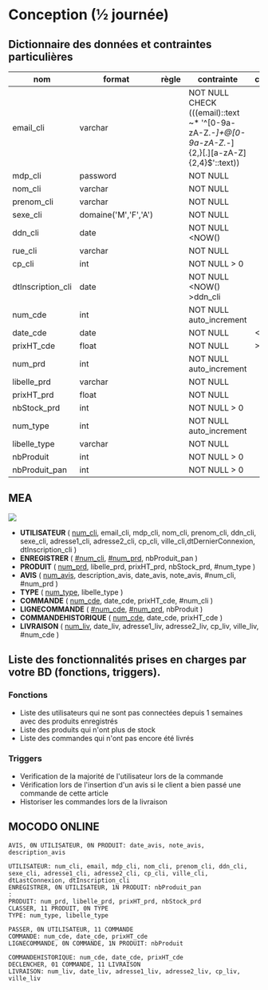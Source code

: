 # Conception (½ journée)

## Dictionnaire des données et contraintes particulières

| nom  | format  | règle  | contrainte  | catégorie  |
|------|---------|--------|-------------|------------|
| email_cli  |  varchar |   | NOT NULL CHECK (((email)::text ~* '^[0-9a-zA-Z._-]+@[0-9a-zA-Z._-]{2,}[.][a-zA-Z]{2,4}$'::text)) |   |
| mdp_cli  |  password |   |  NOT NULL |   |
| nom_cli  |  varchar |   |  NOT NULL |   |
| prenom_cli  |  varchar |   | NOT NULL  |   |
| sexe_cli  |  domaine('M','F','A') |   |  NOT NULL |   |
| ddn_cli  |  date |   | NOT NULL <NOW()  |   |
| rue_cli  |  varchar |   |  NOT NULL |   |
| cp_cli  |  int |   | NOT NULL > 0  |   |
| dtInscription_cli  |  date |   | NOT NULL <NOW() >ddn_cli |   |
| num_cde  |  int |   | NOT NULL auto_increment |   |
| date_cde  |  date |   | NOT NULL  |  <NOW() |
| prixHT_cde |  float |   |  NOT NULL |  >0 |
| num_prd  |  int |   | NOT NULL auto_increment |   |
| libelle_prd  |  varchar |   | NOT NULL  |   |
| prixHT_prd  |  float |   |  NOT NULL |   |
| nbStock_prd  |  int |   | NOT NULL > 0  |   |
| num_type  |  int |   | NOT NULL auto_increment |   |
| libelle_type  |  varchar |   | NOT NULL  |   |
| nbProduit  |  int |   | NOT NULL > 0 |   |
| nbProduit_pan  |  int |   | NOT NULL > 0 |   |

## MEA 

![](https://i.imgur.com/OF2YUe2.png)

- **UTILISATEUR** ( <ins>num_cli</ins>, email_cli, mdp_cli, nom_cli, prenom_cli, ddn_cli, sexe_cli, adresse1_cli, adresse2_cli, cp_cli, ville_cli,dtDernierConnexion, dtInscription_cli )
- **ENREGISTRER** ( <ins>#num_cli</ins>, <ins>#num_prd</ins>, nbProduit_pan )
- **PRODUIT** ( <ins>num_prd</ins>, libelle_prd, prixHT_prd, nbStock_prd, #num_type )
- **AVIS** ( <ins>num_avis</ins>, description_avis, date_avis, note_avis, #num_cli, #num_prd )
- **TYPE** ( <ins>num_type</ins>, libelle_type )
- **COMMANDE** ( <ins>num_cde</ins>, date_cde, prixHT_cde, #num_cli )
- **LIGNECOMMANDE** ( <ins>#num_cde</ins>, <ins>#num_prd</ins>, nbProduit )
- **COMMANDEHISTORIQUE** ( <ins>num_cde</ins>, date_cde, prixHT_cde )
- **LIVRAISON** ( <ins>num_liv</ins>, date_liv, adresse1_liv, adresse2_liv, cp_liv, ville_liv, #num_cde )

## Liste des fonctionnalités prises en charges par votre BD (fonctions, triggers).

### Fonctions
- Liste des utilisateurs qui ne sont pas connectées depuis 1 semaines avec des produits enregistrés
- Liste des produits qui n'ont plus de stock
- Liste des commandes qui n'ont pas encore été livrés
### Triggers
- Verification de la majorité de l'utilisateur lors de la commande
- Vérification lors de l'insertion d'un avis si le client a bien passé une commande de cette article
- Historiser les commandes lors de la livraison

## MOCODO ONLINE
```
AVIS, 0N UTILISATEUR, 0N PRODUIT: date_avis, note_avis, description_avis

UTILISATEUR: num_cli, email, mdp_cli, nom_cli, prenom_cli, ddn_cli, sexe_cli, adresse1_cli, adresse2_cli, cp_cli, ville_cli, dtLastConnexion, dtInscription_cli
ENREGISTRER, 0N UTILISATEUR, 1N PRODUIT: nbProduit_pan
:
PRODUIT: num_prd, libelle_prd, prixHT_prd, nbStock_prd
CLASSER, 11 PRODUIT, 0N TYPE
TYPE: num_type, libelle_type

PASSER, 0N UTILISATEUR, 11 COMMANDE
COMMANDE: num_cde, date_cde, prixHT_cde
LIGNECOMMANDE, 0N COMMANDE, 1N PRODUIT: nbProduit

COMMANDEHISTORIQUE: num_cde, date_cde, prixHT_cde
DECLENCHER, 01 COMMANDE, 11 LIVRAISON
LIVRAISON: num_liv, date_liv, adresse1_liv, adresse2_liv, cp_liv, ville_liv
```



